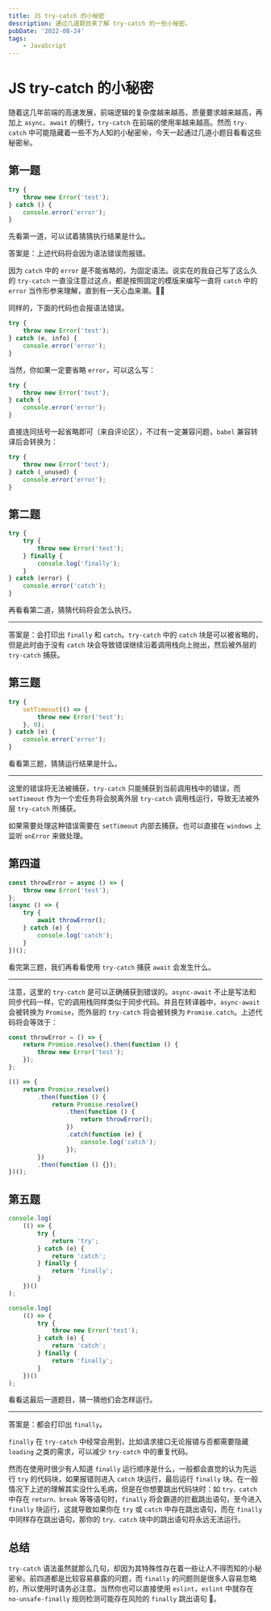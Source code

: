 ```yaml
---
title: JS try-catch 的小秘密
description: 通过几道题目来了解 try-catch 的一些小秘密。
pubDate: '2022-08-24'
tags:
    - JavaScript
---
```


# JS try-catch 的小秘密

随着这几年前端的高速发展，前端逻辑的复杂度越来越高，质量要求越来越高，再加上 `async`、`await` 的横行，`try-catch` 在前端的使用率越来越高。然而 `try-catch` 中可能隐藏着一些不为人知的小秘密㊙️，今天一起通过几道小题目看看这些秘密㊙️。

## 第一题

```js
try {
    throw new Error('test');
} catch () {
    console.error('error');
}
```

先看第一道，可以试着猜猜执行结果是什么。

答案是：上述代码将会因为语法错误而报错。

因为 `catch` 中的 `error` 是不能省略的，为固定语法。说实在的我自己写了这么久的 `try-catch` 一直没注意过这点，都是按照固定的模版来编写一直将 `catch` 中的 `error` 当作形参来理解，直到有一天心血来潮。🤦‍♂️

同样的，下面的代码也会报语法错误。

```js
try {
    throw new Error('test');
} catch (e, info) {
    console.error('error');
}
```

当然，你如果一定要省略 `error`，可以这么写：

```js
try {
    throw new Error('test');
} catch {
    console.error('error');
}
```

直接连同括号一起省略即可（来自评论区），不过有一定兼容问题，`babel` 兼容转译后会转换为：

```js
try {
    throw new Error('test');
} catch (_unused) {
    console.error('error');
}
```

## 第二题

```js
try {
    try {
        throw new Error('test');
    } finally {
        console.log('finally');
    }
} catch (error) {
    console.error('catch');
}
```

再看看第二道，猜猜代码将会怎么执行。

---

答案是：会打印出 `finally` 和 `catch`。`try-catch` 中的 `catch` 块是可以被省略的，但是此时由于没有 `catch` 块会导致错误继续沿着调用栈向上抛出，然后被外层的 `try-catch` 捕获。

## 第三题

```js
try {
    setTimeout(() => {
        throw new Error('test');
    }, 0);
} catch (e) {
    console.error('error');
}
```

看看第三题，猜猜运行结果是什么。

---

这里的错误将无法被捕获，`try-catch` 只能捕获到当前调用栈中的错误，而 `setTimeout` 作为一个宏任务将会脱离外层 `try-catch` 调用栈运行，导致无法被外层 `try-catch` 所捕获。

如果需要处理这种错误需要在 `setTimeout` 内部去捕获。也可以直接在 `windows` 上监听 `onError` 来做处理。

## 第四道

```js
const throwError = async () => {
    throw new Error('test');
};
(async () => {
    try {
        await throwError();
    } catch (e) {
        console.log('catch');
    }
})();
```

看完第三题，我们再看看使用 `try-catch` 捕获 `await` 会发生什么。

---

注意，这里的 `try-catch` 是可以正确捕获到错误的。`async-await` 不止是写法和同步代码一样，它的调用栈同样类似于同步代码。并且在转译器中，`async-await` 会被转换为 `Promise`，而外层的 `try-catch` 将会被转换为 `Promise.catch`。上述代码将会等效于：

```js
const throwError = () => {
    return Promise.resolve().then(function () {
        throw new Error('test');
    });
};

(() => {
    return Promise.resolve()
        .then(function () {
            return Promise.resolve()
                .then(function () {
                    return throwError();
                })
                .catch(function (e) {
                    console.log('catch');
                });
        })
        .then(function () {});
})();
```

## 第五题

```js
console.log(
    (() => {
        try {
            return 'try';
        } catch (e) {
            return 'catch';
        } finally {
            return 'finally';
        }
    })()
);
```

```js
console.log(
    (() => {
        try {
            throw new Error('test');
        } catch (e) {
            return 'catch';
        } finally {
            return 'finally';
        }
    })()
);
```

看看这最后一道题目，猜一猜他们会怎样运行。

---

答案是：都会打印出 `finally`。

`finally` 在 `try-catch` 中经常会用到，比如请求接口无论报错与否都需要隐藏 `loading` 之类的需求，可以减少 `try-catch` 中的重复代码。

然而在使用时很少有人知道 `finally` 运行顺序是什么，一般都会直觉的认为先运行 `try` 的代码块，如果报错则进入 `catch` 块运行，最后运行 `finally` 块。在一般情况下上述的理解其实没什么毛病，但是在你想要跳出代码块时：如 `try、catch` 中存在 `return、break` 等等语句时，`finally` 将会霸道的拦截跳出语句，至今进入 `finally` 块运行，这就导致如果你在 `try` 或 `catch` 中存在跳出语句，而在 `finally` 中同样存在跳出语句，那你的 `try、catch` 块中的跳出语句将永远无法运行。

## 总结

`try-catch` 语法虽然就那么几句，却因为其特殊性存在着一些让人不得而知的小秘密㊙️。前四道都是比较容易暴露的问题，而 `finally` 的问题则是很多人容易忽略的，所以使用时请务必注意。当然你也可以直接使用 `eslint`，`eslint` 中就存在 `no-unsafe-finally` 规则检测可能存在风险的 `finally` 跳出语句 🐶。
